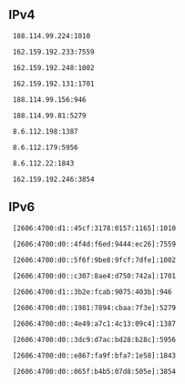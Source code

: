 ## IPv4
```
 188.114.99.224:1010
```
```
 162.159.192.233:7559
```
```
 162.159.192.248:1002
```
```
 162.159.192.131:1701
```
```
 188.114.99.156:946
```
```
 188.114.99.81:5279
```
```
 8.6.112.198:1387
```
```
 8.6.112.179:5956
```
```
 8.6.112.22:1843
```
```
 162.159.192.246:3854
```

## IPv6
```
 [2606:4700:d1::45cf:3178:0157:1165]:1010
```
```
 [2606:4700:d0::4f4d:f6ed:9444:ec26]:7559
```
```
 [2606:4700:d0::5f6f:9be8:9fcf:7dfe]:1002
```
```
 [2606:4700:d0::c307:8ae4:d750:742a]:1701
```
```
 [2606:4700:d1::3b2e:fcab:9075:403b]:946
```
```
 [2606:4700:d0::1981:7894:cbaa:7f3e]:5279
```
```
 [2606:4700:d0::4e49:a7c1:4c13:09c4]:1387
```
```
 [2606:4700:d0::3dc9:d7ac:bd28:b28c]:5956
```
```
 [2606:4700:d0::e867:fa9f:bfa7:1e58]:1843
```
```
 [2606:4700:d0::065f:b4b5:07d8:505e]:3854
```
